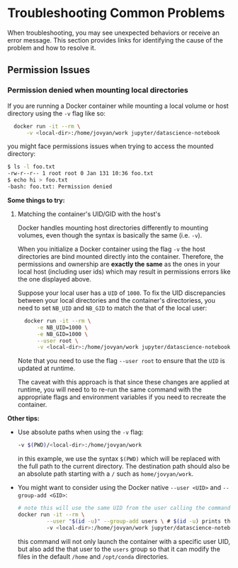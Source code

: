 # Troubleshooting Common Problems

When troubleshooting, you may see unexpected behaviors or receive an error message. This section provides links for identifying the cause of the problem and how to resolve it.

## Permission Issues

### Permission denied when mounting local directories

If you are running a Docker container while mounting a local volume or host directory using the `-v` flag like so:

```bash
  docker run -it --rm \
      -v <local-dir>:/home/jovyan/work jupyter/datascience-notebook
```

you might face permissions issues when trying to access the mounted directory:

```bash
$ ls -l foo.txt
-rw-r--r-- 1 root root 0 Jan 131 10:36 foo.txt
$ echo hi > foo.txt
-bash: foo.txt: Permission denied
```

**Some things to try:**

1. Matching the container's UID/GID with the host's

   Docker handles mounting host directories differently to mounting volumes, even though the syntax is basically the same (i.e. `-v`).

   When you initialize a Docker container using the flag `-v` the host directories are bind mounted directly into the container.
   Therefore, the permissions and ownership are **exactly the same** as the ones in your local host (including user ids) which may result in permissions errors like the one displayed above.

   Suppose your local user has a `UID` of `1000`. To fix the UID discrepancies between your local directories and the container's
   directoriess, you need to set `NB_UID` and `NB_GID` to match the that of the local user:

   ```bash
     docker run -it --rm \
         -e NB_UID=1000 \
         -e NB_GID=1000 \
         --user root \
         -v <local-dir>:/home/jovyan/work jupyter/datascience-notebook
   ```

   Note that you need to use the flag `--user root` to ensure that the `UID` is updated at runtime.

   The caveat with this approach is that since these changes are applied at runtime, you will need to to re-run the same
   command with the appropriate flags and environment variables if you need to recreate the container.

**Other tips:**

- Use absolute paths when using the `-v` flag:

  ```bash
  -v $(PWD)/<local-dir>:/home/jovyan/work
  ```

  in this example, we use the syntax `$(PWD)` which will be replaced with the full path to the current directory. The destination path should also be an absolute path starting with a `/` such as `home/jovyan/work`.

- You might want to consider using the Docker native `--user <UID>` and `--group-add <GID>`:

  ```bash
  # note this will use the same UID from the user calling the command
  docker run -it --rm \
           --user "$(id -u)" --group-add users \ # $(id -u) prints the UID of the user that called docker run
           -v <local-dir>:/home/jovyan/work jupyter/datascience-notebook
  ```

  this command will not only launch the container with a specific user UID, but also add the that user to the `users` group so that it can modify the files in the default `/home` and `/opt/conda` directories.
